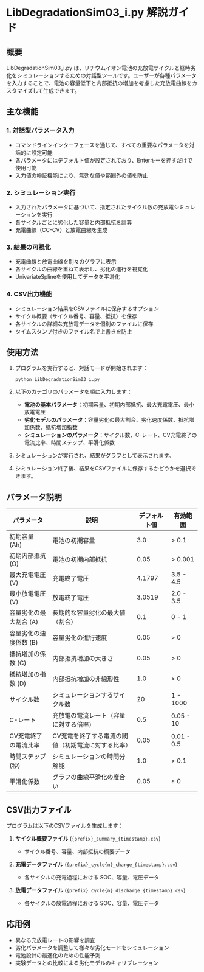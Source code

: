 # LibDegradationSim03_i.py 解説ガイド

## 概要
LibDegradationSim03_i.py は、リチウムイオン電池の充放電サイクルと経時劣化をシミュレーションするための対話型ツールです。ユーザーが各種パラメータを入力することで、電池の容量低下と内部抵抗の増加を考慮した充放電曲線をカスタマイズして生成できます。

## 主な機能

### 1. 対話型パラメータ入力
- コマンドラインインターフェースを通じて、すべての重要なパラメータを対話的に設定可能
- 各パラメータにはデフォルト値が設定されており、Enterキーを押すだけで使用可能
- 入力値の検証機能により、無効な値や範囲外の値を防止

### 2. シミュレーション実行
- 入力されたパラメータに基づいて、指定されたサイクル数の充放電シミュレーションを実行
- 各サイクルごとに劣化した容量と内部抵抗を計算
- 充電曲線（CC-CV）と放電曲線を生成

### 3. 結果の可視化
- 充電曲線と放電曲線を別々のグラフに表示
- 各サイクルの曲線を重ねて表示し、劣化の進行を視覚化
- UnivariateSplineを使用してデータを平滑化

### 4. CSV出力機能
- シミュレーション結果をCSVファイルに保存するオプション
- サイクル概要（サイクル番号、容量、抵抗）を保存
- 各サイクルの詳細な充放電データを個別のファイルに保存
- タイムスタンプ付きのファイル名で上書きを防止

## 使用方法

1. プログラムを実行すると、対話モードが開始されます：
   ```
   python LibDegradationSim03_i.py
   ```

2. 以下のカテゴリのパラメータを順に入力します：
   - **電池の基本パラメータ**：初期容量、初期内部抵抗、最大充電電圧、最小放電電圧
   - **劣化モデルのパラメータ**：容量劣化の最大割合、劣化速度係数、抵抗増加係数、抵抗増加指数
   - **シミュレーションのパラメータ**：サイクル数、C-レート、CV充電終了の電流比率、時間ステップ、平滑化係数

3. シミュレーションが実行され、結果がグラフとして表示されます。

4. シミュレーション終了後、結果をCSVファイルに保存するかどうかを選択できます。

## パラメータ説明

| パラメータ | 説明 | デフォルト値 | 有効範囲 |
|------------|------|-------------|----------|
| 初期容量 (Ah) | 電池の初期容量 | 3.0 | > 0.1 |
| 初期内部抵抗 (Ω) | 電池の初期内部抵抗 | 0.05 | > 0.001 |
| 最大充電電圧 (V) | 充電終了電圧 | 4.1797 | 3.5 - 4.5 |
| 最小放電電圧 (V) | 放電終了電圧 | 3.0519 | 2.0 - 3.5 |
| 容量劣化の最大割合 (A) | 長期的な容量劣化の最大値（割合） | 0.1 | 0 - 1 |
| 容量劣化の速度係数 (B) | 容量劣化の進行速度 | 0.05 | > 0 |
| 抵抗増加の係数 (C) | 内部抵抗増加の大きさ | 0.05 | > 0 |
| 抵抗増加の指数 (D) | 内部抵抗増加の非線形性 | 1.0 | > 0 |
| サイクル数 | シミュレーションするサイクル数 | 20 | 1 - 1000 |
| C-レート | 充放電の電流レート（容量に対する倍率） | 0.5 | 0.05 - 10 |
| CV充電終了の電流比率 | CV充電を終了する電流の閾値（初期電流に対する比率） | 0.05 | 0.01 - 0.5 |
| 時間ステップ (秒) | シミュレーションの時間分解能 | 1.0 | > 0.1 |
| 平滑化係数 | グラフの曲線平滑化の度合い | 0.05 | ≥ 0 |

## CSV出力ファイル

プログラムは以下のCSVファイルを生成します：

1. **サイクル概要ファイル** (`{prefix}_summary_{timestamp}.csv`)
   - サイクル番号、容量、内部抵抗の概要データ

2. **充電データファイル** (`{prefix}_cycle{n}_charge_{timestamp}.csv`)
   - 各サイクルの充電過程における SOC、容量、電圧データ

3. **放電データファイル** (`{prefix}_cycle{n}_discharge_{timestamp}.csv`)
   - 各サイクルの放電過程における SOC、容量、電圧データ

## 応用例
- 異なる充放電レートの影響を調査
- 劣化パラメータを調整して様々な劣化モードをシミュレーション
- 電池設計の最適化のための性能予測
- 実験データとの比較による劣化モデルのキャリブレーション